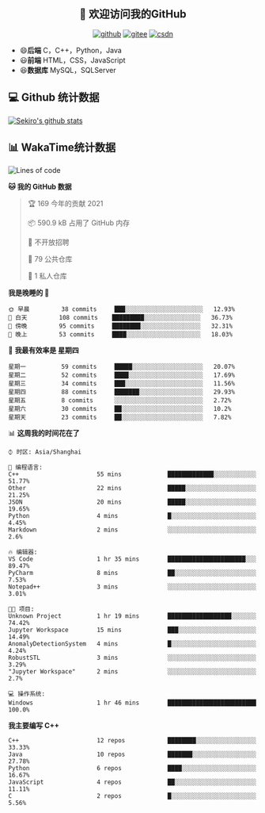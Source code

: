 <h2 align="center">👋 欢迎访问我的GitHub</h2>
<p align="center">
  <a href="https://666wxy666.github.io/"><img src="https://img.shields.io/badge/GitHub-24292e" alt="github"></a>
  <a href="https://gitee.com/wxy_666"><img src="https://img.shields.io/badge/Gitee-fe7300" alt="gitee"></a>
  <a href="https://blog.csdn.net/WXY_666"><img src="https://img.shields.io/badge/CSDN-cf000e" alt="csdn"></a>
</p>

- 😄**后端** C，C++，Python，Java
- 😃**前端** HTML，CSS，JavaScript
- 😆**数据库** MySQL，SQLServer

## 💻 Github 统计数据
[![Sekiro's github stats](https://github-readme-stats.vercel.app/api?username=666WXY666)](https://666wxy666.github.io/)

## 📊 WakaTime统计数据

<!--START_SECTION:waka-->
![Lines of code](https://img.shields.io/badge/%E4%BB%8E%E3%80%8C%E4%BD%A0%E5%A5%BD%E4%B8%96%E7%95%8C%E3%80%8D%E6%88%91%E5%B7%B2%E7%BB%8F%E5%86%99%E4%BA%86-1.9%20million%20%E8%A1%8C%E4%BB%A3%E7%A0%81-blue)

**🐱 我的 GitHub 数据** 

> 🏆 169 今年的贡献 2021
 > 
> 📦 590.9 kB 占用了 GitHub 内存 
 > 
> 🚫 不开放招聘
 > 
> 📜 79 公共仓库 
 > 
> 🔑 1 私人仓库 
 > 
**我是晚睡的 🦉** 

```text
🌞 早晨         38 commits     ███░░░░░░░░░░░░░░░░░░░░░░   12.93% 
🌆 白天         108 commits    █████████░░░░░░░░░░░░░░░░   36.73% 
🌃 傍晚         95 commits     ████████░░░░░░░░░░░░░░░░░   32.31% 
🌙 晚上         53 commits     ████░░░░░░░░░░░░░░░░░░░░░   18.03%

```
📅 **我最有效率是 星期四** 

```text
星期一          59 commits     █████░░░░░░░░░░░░░░░░░░░░   20.07% 
星期二          52 commits     ████░░░░░░░░░░░░░░░░░░░░░   17.69% 
星期三          34 commits     ███░░░░░░░░░░░░░░░░░░░░░░   11.56% 
星期四          88 commits     ███████░░░░░░░░░░░░░░░░░░   29.93% 
星期五          8 commits      ░░░░░░░░░░░░░░░░░░░░░░░░░   2.72% 
星期六          30 commits     ██░░░░░░░░░░░░░░░░░░░░░░░   10.2% 
星期天          23 commits     ██░░░░░░░░░░░░░░░░░░░░░░░   7.82%

```


📊 **这周我的时间花在了** 

```text
⌚︎ 时区: Asia/Shanghai

💬 编程语言: 
C++                      55 mins             █████████████░░░░░░░░░░░░   51.77% 
Other                    22 mins             █████░░░░░░░░░░░░░░░░░░░░   21.25% 
JSON                     20 mins             █████░░░░░░░░░░░░░░░░░░░░   19.65% 
Python                   4 mins              █░░░░░░░░░░░░░░░░░░░░░░░░   4.45% 
Markdown                 2 mins              ░░░░░░░░░░░░░░░░░░░░░░░░░   2.6%

🔥 编辑器: 
VS Code                  1 hr 35 mins        ██████████████████████░░░   89.47% 
PyCharm                  8 mins              ██░░░░░░░░░░░░░░░░░░░░░░░   7.53% 
Notepad++                3 mins              ░░░░░░░░░░░░░░░░░░░░░░░░░   3.01%

🐱‍💻 项目: 
Unknown Project          1 hr 19 mins        ██████████████████░░░░░░░   74.42% 
Jupyter Workspace        15 mins             ███░░░░░░░░░░░░░░░░░░░░░░   14.49% 
AnomalyDetectionSystem   4 mins              █░░░░░░░░░░░░░░░░░░░░░░░░   4.24% 
RobustSTL                3 mins              ░░░░░░░░░░░░░░░░░░░░░░░░░   3.29% 
"Jupyter Workspace"      2 mins              ░░░░░░░░░░░░░░░░░░░░░░░░░   2.7%

💻 操作系统: 
Windows                  1 hr 46 mins        █████████████████████████   100.0%

```

**我主要编写 C++** 

```text
C++                      12 repos            ████████░░░░░░░░░░░░░░░░░   33.33% 
Java                     10 repos            ███████░░░░░░░░░░░░░░░░░░   27.78% 
Python                   6 repos             ████░░░░░░░░░░░░░░░░░░░░░   16.67% 
JavaScript               4 repos             ██░░░░░░░░░░░░░░░░░░░░░░░   11.11% 
C                        2 repos             █░░░░░░░░░░░░░░░░░░░░░░░░   5.56%

```



<!--END_SECTION:waka-->

<!--
**666WXY666/666WXY666** is a ✨ _special_ ✨ repository because its `README.md` (this file) appears on your GitHub profile.

Here are some ideas to get you started:

- 🔭 I’m currently working on ...
- 🌱 I’m currently learning ...
- 👯 I’m looking to collaborate on ...
- 🤔 I’m looking for help with ...
- 💬 Ask me about ...
- 📫 How to reach me: ...
- 😄 Pronouns: ...
- ⚡ Fun fact: ...
-->
